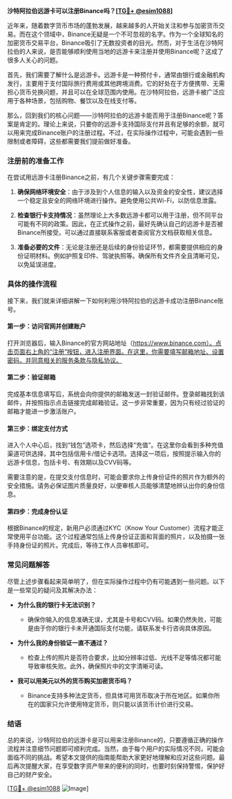 **沙特阿拉伯远游卡可以注册Binance吗？[[TG💪+ @esim1088](https://t.me/s/esim1088)]**

近年来，随着数字货币市场的蓬勃发展，越来越多的人开始关注和参与加密货币交易。而在这个领域中，Binance无疑是一个不可忽视的名字。作为一个全球知名的加密货币交易平台，Binance吸引了无数投资者的目光。然而，对于生活在沙特阿拉伯的人来说，是否能够顺利使用当地的远游卡来注册并使用Binance呢？这成了很多人关心的问题。

首先，我们需要了解什么是远游卡。远游卡是一种预付卡，通常由银行或金融机构发行，主要用于支付国际旅行费用或其他跨境消费。它的好处在于方便携带、无需担心货币兑换问题，并且可以在全球范围内使用。在沙特阿拉伯，远游卡被广泛应用于各种场景，包括购物、餐饮以及在线支付等。

那么，回到我们的核心问题——沙特阿拉伯的远游卡能否用于注册Binance呢？答案是肯定的。理论上来说，只要你的远游卡支持国际支付并且有足够的余额，就可以用来完成Binance账户的注册过程。不过，在实际操作过程中，可能会遇到一些限制或者障碍，这些都需要我们提前做好准备。

### 注册前的准备工作

在尝试用远游卡注册Binance之前，有几个关键步骤需要完成：

1. **确保网络环境安全**：由于涉及到个人信息的输入以及资金的安全性，建议选择一个稳定且安全的网络环境进行操作。避免使用公共Wi-Fi，以防信息泄露。
   
2. **检查银行卡支持情况**：虽然理论上大多数远游卡都可以用于注册，但不同平台可能有不同的政策。因此，在正式操作之前，最好先确认自己的远游卡是否被Binance所接受。可以通过直接联系客服或者查阅官方文档获取相关信息。

3. **准备必要的文件**：无论是注册还是后续的身份验证环节，都需要提供相应的身份证明材料。例如护照复印件、驾驶执照等。确保所有文件齐全且清晰可见，以免延误进度。

### 具体的操作流程

接下来，我们就来详细讲解一下如何利用沙特阿拉伯的远游卡成功注册Binance账号。

#### 第一步：访问官网并创建账户

打开浏览器后，输入Binance的官方网站地址（https://www.binance.com）。点击页面右上角的“注册”按钮，进入注册界面。在这里，你需要填写邮箱地址、设置密码，并同意相关的服务条款与隐私协议。

#### 第二步：验证邮箱

完成基本信息填写后，系统会向你提供的邮箱发送一封验证邮件。登录邮箱找到该邮件，并按照指示点击链接完成邮箱验证。这一步非常重要，因为只有经过验证的邮箱才能进一步激活账户。

#### 第三步：绑定支付方式

进入个人中心后，找到“钱包”选项卡，然后选择“充值”。在这里你会看到多种充值渠道可供选择，其中包括信用卡/借记卡选项。选择这一项后，按照提示输入你的远游卡信息，包括卡号、有效期以及CVV码等。

需要注意的是，在提交支付信息时，可能会要求你上传身份证件的照片作为额外的安全措施。请务必保证图片质量良好，以便审核人员能够清楚地辨认出你的身份信息。

#### 第四步：完成身份认证

根据Binance的规定，新用户必须通过KYC（Know Your Customer）流程才能正常使用平台功能。这个过程通常包括上传身份证正面和背面的照片，以及拍摄一张手持身份证的照片。完成后，等待工作人员审核即可。

### 常见问题解答

尽管上述步骤看起来简单明了，但在实际操作过程中仍有可能遇到一些问题。以下是一些常见的疑问及其解决办法：

- **为什么我的银行卡无法识别？**
   - 确保你输入的信息准确无误，尤其是卡号和CVV码。如果仍然失败，可能是由于你的银行卡未开通国际支付功能，请联系发卡行咨询具体原因。

- **为什么我的身份验证一直不通过？**
   - 检查上传的照片是否符合要求，比如分辨率过低、光线不足等情况都可能导致审核失败。此外，确保照片中的文字清晰可读。

- **我可以用美元以外的货币购买加密货币吗？**
   - Binance支持多种法定货币，但具体可用货币取决于所在地区。如果你所在的国家只允许使用特定货币，则只能以该货币计价进行交易。

### 结语

总的来说，沙特阿拉伯的远游卡是可以用来注册Binance的，只要遵循正确的操作流程并注意细节问题即可顺利完成。当然，由于每个用户的实际情况不同，可能会面临不同的挑战。希望本文提供的指南能帮助大家更好地理解和应对这些问题。最后再次提醒大家，在享受数字资产带来的便利的同时，也要时刻保持警惕，保护好自己的财产安全。

[[TG💪+ @esim1088](https://t.me/s/esim1088) ![Image](https://i.postimg.cc/4NQfJmqS/Snipaste-2025-05-13-00-14-12.png)]